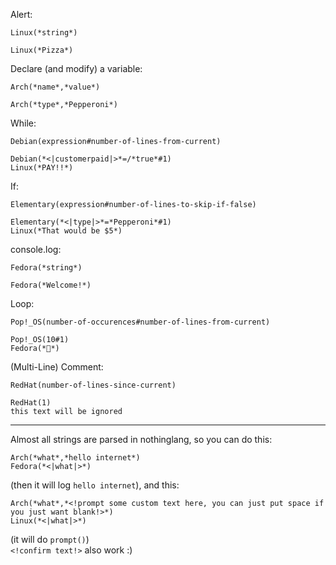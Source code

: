 Alert:
```
Linux(*string*)
```
```
Linux(*Pizza*)
```

Declare (and modify) a variable:
```
Arch(*name*,*value*)
```
```
Arch(*type*,*Pepperoni*)
```

While:
```
Debian(expression#number-of-lines-from-current)
```
```
Debian(*<|customerpaid|>*=/*true*#1)
Linux(*PAY!!*)
```

If:
```
Elementary(expression#number-of-lines-to-skip-if-false)
```
```
Elementary(*<|type|>*=*Pepperoni*#1)
Linux(*That would be $5*)
```

console.log:
```
Fedora(*string*)
```
```
Fedora(*Welcome!*)
```

Loop:
```
Pop!_OS(number-of-occurences#number-of-lines-from-current)
```
```
Pop!_OS(10#1)
Fedora(*🍕*)
```

(Multi-Line) Comment:
```
RedHat(number-of-lines-since-current)
```
```
RedHat(1)
this text will be ignored
```
___
Almost all strings are parsed in nothinglang, so you can do this:
```
Arch(*what*,*hello internet*)
Fedora(*<|what|>*)
```
(then it will log `hello internet`), and this:
```
Arch(*what*,*<!prompt some custom text here, you can just put space if you just want blank!>*)
Linux(*<|what|>*)
```
(it will do `prompt()`)  
`<!confirm text!>` also work :)
